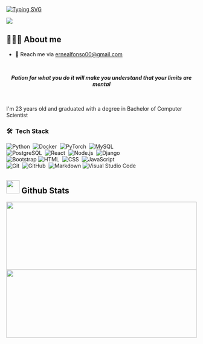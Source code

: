 
[![Typing SVG](https://readme-typing-svg.demolab.com/?center=true&vCenter=true&lines=Hi+👋+I'm+Ernesto;I'm+from+Cuba+🌎+Havana)](https://git.io/typing-svg)

<!--
**ErnestoAlfonso/ErnestoAlfonso** is a ✨ _special_ ✨ repository because its `README.md` (this file) appears on your GitHub profile.

Here are some ideas to get you started:

- 🔭 I’m currently working on ...
- 🌱 I’m currently learning ...
- 👯 I’m looking to collaborate on ...
- 🤔 I’m looking for help with ...
- 💬 Ask me about ...
- 📫 How to reach me: ...
- 😄 Pronouns: ...
- ⚡ Fun fact: ...
-->
<div>
<img align="center" src="https://i.imgur.com/4ASafy0.png">
</div>

## 👨🏻‍💻 About me
- 📧 Reach me via ernealfonso00@gmail.com

<br/>

<p align='center'><em><b>Pation for what you do it will make you understand that your limits are mental</b></em>
<br/>
 <em><b></b></em>
<br><br/>

<p> I'm 23 years old and graduated with a degree in Bachelor of Computer Scientist</p>

### 🛠 &nbsp;Tech Stack

![Python](https://img.shields.io/badge/-Python-05122A?style=flat&logo=python)&nbsp;
![Docker](https://img.shields.io/badge/-Docker-05122A?style=flat&logo=docker)&nbsp;
![PyTorch](https://img.shields.io/badge/-PyTorch-05122A?style=flat&logo=pytorch)&nbsp;
![MySQL](https://img.shields.io/badge/-MySQL-05122A?style=flat&logo=mysql)&nbsp;\
![PostgreSQL](https://img.shields.io/badge/-PostgreSQL-05122A?style=flat&logo=postgresql)&nbsp;
![React](https://img.shields.io/badge/-React-05122A?style=flat&logo=react)&nbsp;
![Node.js](https://img.shields.io/badge/-Node.js-05122A?style=flat&logo=node.js)&nbsp;
![Django](https://img.shields.io/badge/-Django-05122A?style=flat&logo=django&logoColor=092E20)&nbsp;\
![Bootstrap](https://img.shields.io/badge/-Bootstrap-05122A?style=flat&logo=bootstrap&logoColor=563D7C)
![HTML](https://img.shields.io/badge/-HTML-05122A?style=flat&logo=HTML5)&nbsp;
![CSS](https://img.shields.io/badge/-CSS-05122A?style=flat&logo=CSS3&logoColor=1572B6)&nbsp;
![JavaScript](https://img.shields.io/badge/-JavaScript-05122A?style=flat&logo=javascript)&nbsp;\
![Git](https://img.shields.io/badge/-Git-05122A?style=flat&logo=git)&nbsp;
![GitHub](https://img.shields.io/badge/-GitHub-05122A?style=flat&logo=github)&nbsp;
![Markdown](https://img.shields.io/badge/-Markdown-05122A?style=flat&logo=markdown)
![Visual Studio Code](https://img.shields.io/badge/-Visual%20Studio%20Code-05122A?style=flat&logo=visual-studio-code&logoColor=007ACC)&nbsp;



## <img src="https://media.giphy.com/media/iY8CRBdQXODJSCERIr/giphy.gif" width="35"><b> Github Stats </b>
<p align="center">
<a href="https://github.com/AVS1508">
  <img height="180em" src="https://github-readme-stats-eight-theta.vercel.app/api?username=ErnestoAlfonso&show_icons=true&theme=algolia&include_all_commits=true&count_private=true"  width="100%"/>
  <img height="180em" src="https://github-readme-stats-eight-theta.vercel.app/api/top-langs/?username=ErnestoAlfonso&layout=compact&langs_count=8&theme=algolia"  width="100%"/>
</a>
</p>
